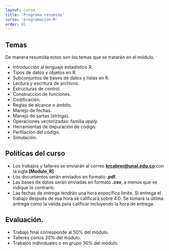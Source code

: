 ```yaml
---
layout: curso
title: 'Programa resumido'
curso: 'programacion-R'
order: 01
---
```


## Temas
De manera resumida estos son los temas que se tratarán en el módulo.

  * Introducción al lenguaje estadístico R.
  * Tipos de datos y objetos en R.
  * Subconjuntos de bases de datos y listas en R.
  * Lectura y escritura de archivos.
  * Estructuras de control.
  * Construcción de funciones.
  * Codificación.
  * Reglas de alcance o ámbito.
  * Manejo de fechas.
  * Manejo de sartas (*strings*).
  * Operaciones vectorizadas: familia *apply*.
  * Herramientas de depuración de código.
  * Perfilación del código.
  * Simulación.

## Políticas del curso
  - Los trabajos y talleres se enviarán al correo **krcabrer@unal.edu.co** con
    la sigla **[Modulo_R]**.
  - Los documentos serán enviados en formato **.pdf**.
  - Las bases de datos serán enviadas en formato **.csv**, a menos que se indique
    lo contrario.
  - Las fechas de entrega tendrán una hora específica límite. Si entrega el trabajo
    después de esa hora se calificará sobre 4.0. Se tomará la última entrega como 
    la válida para calificar incluyendo la hora de entrega.

## Evaluación.
  - Trabajo final corresponde al 50% del módulo.
  - Talleres cortos 20% del módulo.
  - Trabajos individuales o en grupo 30% del módulo.
  

